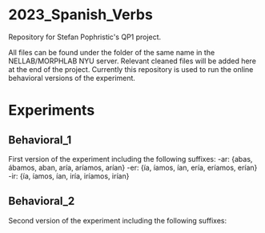 # 2023_Spanish_Verbs

Repository for Stefan Pophristic's QP1 project.

All files can be found under the folder of the same name in the NELLAB/MORPHLAB NYU server. Relevant cleaned files will be added here at the end of the project. Currently this repository is used to run the online behavioral versions of the experiment.

# Experiments

## Behavioral_1
First version of the experiment including the following suffixes:
-ar: {abas, ábamos, aban, aría, aríamos, arían}
-er: {ía, íamos, ían, ería, eríamos, erían}
-ir: {ía, íamos, ían, iría, iríamos, irían}

## Behavioral_2
Second version of the experiment including the following suffixes:
